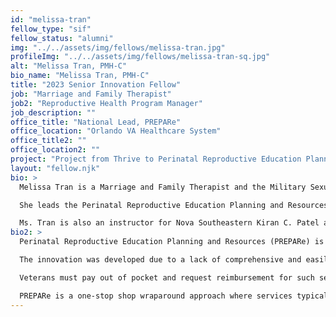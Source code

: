 ```yaml
---
id: "melissa-tran"
fellow_type: "sif"
fellow_status: "alumni"
img: "../../assets/img/fellows/melissa-tran.jpg"
profileImg: "../../assets/img/fellows/melissa-tran-sq.jpg"
alt: "Melissa Tran, PMH-C"
bio_name: "Melissa Tran, PMH-C"
title: "2023 Senior Innovation Fellow"
job: "Marriage and Family Therapist"
job2: "Reproductive Health Program Manager"
job_description: ""
office_title: "National Lead, PREPARe"
office_location: "Orlando VA Healthcare System"
office_title2: ""
office_location2: ""
project: "Project from Thrive to Perinatal Reproductive Education Planning and Resources (PREPARe)"
layout: "fellow.njk"
bio: >
  Melissa Tran is a Marriage and Family Therapist and the Military Sexual Trauma Coordinator at Orlando VA Healthcare System.  

  She leads the Perinatal Reproductive Education Planning and Resources (PREPARe) service, which has garnered national recognition through the achievement of the 2021 Dr. Robert L. Jesse Award for Innovation.  

  Ms. Tran is also an instructor for Nova Southeastern Kiran C. Patel and University of Central Florida Colleges of Medicine and supports the diversity, equity, and inclusion team at OVAHCS.
bio2: >
  Perinatal Reproductive Education Planning and Resources (PREPARe) is a multidisciplinary approach to meet the needs of our perinatal Veterans.  

  The innovation was developed due to a lack of comprehensive and easily accessible perinatal services available to Veterans. Services are scattered between VA, Community Care, or not available at all.  

  Veterans must pay out of pocket and request reimbursement for such services as lactation counseling covered under the Maternity Care benefit.  

  PREPARe is a one-stop shop wraparound approach where services typically offered in the community are now provided by trained VA specialists. These services include whole health, mental health, nutrition, physical therapy, women's health, chaplain care, and more.
---
```

